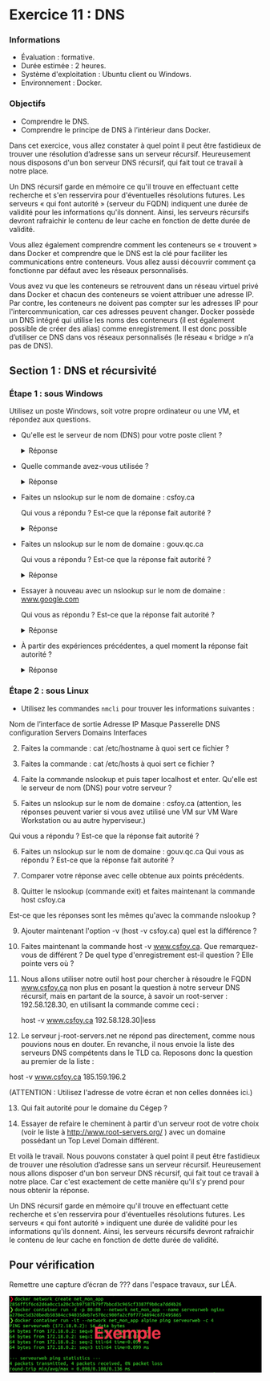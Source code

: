 #  Exercice 11 :  DNS 

### Informations
- Évaluation : formative.
- Durée estimée : 2 heures.
- Système d'exploitation : Ubuntu client ou Windows.
- Environnement : Docker.  

### Objectifs  

- Comprendre le DNS.
- Comprendre le principe de DNS à l’intérieur dans Docker.

Dans cet exercice, vous allez constater à quel point il peut être fastidieux de trouver une résolution d’adresse sans un serveur récursif. Heureusement nous disposons d'un bon serveur DNS récursif, qui fait tout ce travail à notre place.

Un DNS récursif garde en mémoire ce qu'il trouve en effectuant cette recherche et s'en resservira pour d'éventuelles résolutions futures. Les serveurs « qui font autorité » (serveur du FQDN) indiquent une durée de validité pour les informations qu'ils donnent. Ainsi, les serveurs récursifs devront rafraichir le contenu de leur cache en fonction de dette durée de validité.

Vous allez également comprendre comment les conteneurs se « trouvent » dans Docker et comprendre que le DNS est la clé pour faciliter les communications entre conteneurs. Vous allez aussi découvrir comment ça fonctionne par défaut avec les réseaux personnalisés.

Vous avez vu que les conteneurs se retrouvent dans un réseau virtuel privé dans Docker et chacun des conteneurs se voient attribuer une adresse IP. Par contre, les conteneurs ne doivent pas compter sur les adresses IP pour l'intercommunication, car ces adresses peuvent changer. Docker possède un DNS intégré qui utilise les noms des conteneurs (il est également possible de créer des alias) comme enregistrement. Il est donc possible d’utiliser ce DNS dans vos réseaux personnalisés (le réseau « bridge » n’a pas de DNS).


## Section 1 : DNS et récursivité

### Étape 1 : sous Windows

Utilisez un poste Windows, soit votre propre ordinateur ou une VM, et répondez aux questions.

- Qu'elle est le serveur de nom (DNS) pour votre poste client ?
	<details>
	<summary>Réponse</summary>
	Varie.
	</detail>

- Quelle commande avez-vous utilisée ? 
	<details>
	<summary>Réponse</summary>
	`nslookup`
	</detail>

- Faites un nslookup sur le nom de domaine : csfoy.ca

	Qui vous a répondu ? Est-ce que la réponse fait autorité ?
	<details>
	<summary>Réponse</summary>
	Votre serveur DNS.
	Si vous êtes à l'intérieur du cégep, oui. Sinon, non.
	</detail>

- Faites un nslookup sur le nom de domaine : gouv.qc.ca

	Qui vous a répondu ? Est-ce que la réponse fait autorité ? 
	<details>
	<summary>Réponse</summary>
	Votre serveur DNS.
	Non, elle n'est pas autoritée.
	</detail>

- Essayer à nouveau avec un nslookup sur le nom de domaine : www.google.com

	Qui vous as répondu ? Est-ce que la réponse fait autorité ?
	<details>
	<summary>Réponse</summary>
	Votre serveur DNS.
	Non, elle n'est pas autoritée.
	</detail>

- À partir des expériences précédentes, a quel moment la réponse fait autorité ? 
	<details>
	<summary>Réponse</summary>
	La réponse fait autorité lorsque le serveur DNS qui nous répond est celui du FQDN.
	</detail>


### Étape 2 : sous Linux

- Utilisez les commandes `nmcli` pour trouver les informations suivantes : 

Nom de l’interface de sortie
Adresse IP
Masque 
Passerelle
DNS configuration 
Servers
Domains
Interfaces







2.	Faites la commande : cat /etc/hostname à quoi sert ce fichier ? 


3.	Faites la commande : cat /etc/hosts à quoi sert ce fichier ?

4.	Faite la commande nslookup et puis taper localhost et enter.
Qu'elle est le serveur de nom (DNS) pour votre serveur ?


5.	Faites un nslookup sur  le nom de domaine : csfoy.ca (attention, les réponses peuvent varier si vous avez utilisé une VM sur  VM Ware Workstation ou au autre hyperviseur.)

Qui vous a répondu ? Est-ce que la réponse fait autorité ? 

6.	Faites un nslookup sur le nom de domaine : gouv.qc.ca
Qui vous as répondu ? Est-ce que la réponse fait autorité ? 

7.	Comparer votre réponse avec celle obtenue aux points précédents.


8.	Quitter le nslookup (commande exit) et faites maintenant la commande 
host csfoy.ca

Est-ce que les réponses sont les mêmes qu'avec la commande nslookup ?

9.	Ajouter maintenant l'option -v (host -v csfoy.ca) quel est la différence ?


10.	Faites maintenant la commande host -v www.csfoy.ca. Que remarquez-vous de différent ? De quel type d'enregistrement est-il question ? Elle pointe vers où ?

11.	Nous allons utiliser notre outil host pour chercher à résoudre le FQDN www.csfoy.ca non plus en posant la question à notre serveur DNS récursif, mais en partant de la source, à savoir un root-server : 192.58.128.30, en utilisant la commande comme ceci :

	host -v www.csfoy.ca 192.58.128.30|less

12.	Le serveur j-root-servers.net ne répond pas directement, comme nous pouvions nous en douter. En revanche, il nous envoie la liste des serveurs DNS compétents dans le TLD ca. Reposons donc la question au premier de la liste :


host -v www.csfoy.ca 185.159.196.2 

(ATTENTION : Utilisez l'adresse de votre écran et non celles données ici.)

13.	Qui fait autorité pour le domaine du Cégep ?

14.	Essayer de refaire le cheminent à partir d'un serveur root de votre choix 
(voir le liste à http://www.root-servers.org/ ) avec un domaine possédant un Top Level Domain différent.


Et voilà le travail. Nous pouvons constater à quel point il peut être fastidieux de trouver une résolution d’adresse sans un serveur récursif. Heureusement nous allons disposer d'un bon serveur DNS récursif, qui fait tout ce travail à notre place. Car c'est exactement de cette manière qu'il s'y prend pour nous obtenir la réponse.

Un DNS récursif garde en mémoire qu'il trouve en effectuant cette recherche et s'en resservira pour d'éventuelles résolutions futures. Les serveurs « qui font autorité » indiquent une durée de validité pour les informations qu'ils donnent. Ainsi, les serveurs récursifs devront rafraichir le contenu de leur cache en fonction de dette durée de validité. 


## Pour vérification

Remettre une capture d’écran de ??? dans l'espace travaux, sur LÉA.

![Exemple de vérification.](images/Exerc11.png)